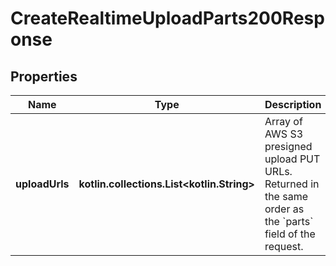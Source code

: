 
# CreateRealtimeUploadParts200Response

## Properties
| Name | Type | Description | Notes |
| ------------ | ------------- | ------------- | ------------- |
| **uploadUrls** | **kotlin.collections.List&lt;kotlin.String&gt;** | Array of AWS S3 presigned upload PUT URLs.  Returned in the same order as the &#x60;parts&#x60; field of the request. |  |



